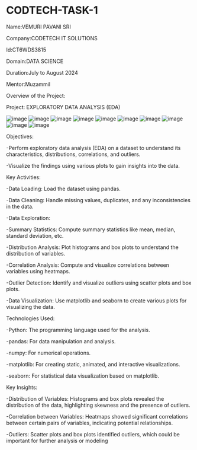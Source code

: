 # CODTECH-TASK-1
Name:VEMURI PAVANI SRI

Company:CODETECH IT SOLUTIONS

Id:CT6WDS3815

Domain:DATA SCIENCE

Duration:July to August 2024

Mentor:Muzammil

Overview of the Project:

Project: EXPLORATORY DATA ANALYSIS (EDA)

![image](https://github.com/user-attachments/assets/47d7a1f2-37cf-4d82-bc94-6fdaf14b9f13)
![image](https://github.com/user-attachments/assets/1404b976-b3cd-4062-8b4b-45857dfc9056)
![image](https://github.com/user-attachments/assets/ac280a64-05a2-4f01-a209-d08fe1c549f7)
![image](https://github.com/user-attachments/assets/107087e0-7c6d-4e8e-a7ea-8eaf9c5a723f)
![image](https://github.com/user-attachments/assets/f6b2d5c7-5281-42ea-ad6c-12ef90c9dbc5)
![image](https://github.com/user-attachments/assets/56afecd0-ecad-44d9-8aac-6195fc3d6ebc)
![image](https://github.com/user-attachments/assets/8ba2a8e9-d9e8-4078-92de-3d2d2ad3363b)
![image](https://github.com/user-attachments/assets/96a198d2-1d86-41d9-becc-9f0427ebf8a1)
![image](https://github.com/user-attachments/assets/ccee877f-369f-42a7-9f52-913d1a4d339a)
![image](https://github.com/user-attachments/assets/3a241619-f9a5-4ebd-9bd7-78bc917c2a80)

Objectives:

-Perform exploratory data analysis (EDA) on a dataset to understand its characteristics, distributions, correlations, and outliers.

-Visualize the findings using various plots to gain insights into the data.

Key Activities:

-Data Loading: Load the dataset using pandas.

-Data Cleaning: Handle missing values, duplicates, and any inconsistencies in the data.

-Data Exploration:

-Summary Statistics: Compute summary statistics like mean, median, standard deviation, etc.

-Distribution Analysis: Plot histograms and box plots to understand the distribution of variables.

-Correlation Analysis: Compute and visualize correlations between variables using heatmaps.

-Outlier Detection: Identify and visualize outliers using scatter plots and box plots.

-Data Visualization: Use matplotlib and seaborn to create various plots for visualizing the data.

Technologies Used:

-Python: The programming language used for the analysis.

-pandas: For data manipulation and analysis.

-numpy: For numerical operations.

-matplotlib: For creating static, animated, and interactive visualizations.

-seaborn: For statistical data visualization based on matplotlib.

Key Insights:

-Distribution of Variables: Histograms and box plots revealed the distribution of the data, highlighting skewness and the presence of outliers.

-Correlation between Variables: Heatmaps showed significant correlations between certain pairs of variables, indicating potential relationships.

-Outliers: Scatter plots and box plots identified outliers, which could be important for further analysis or modeling

